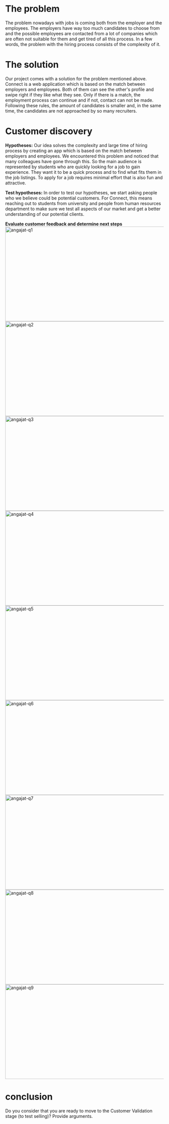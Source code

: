 # The problem

The problem nowadays with jobs is coming both from the employer and the employees. The employers have way too much candidates to choose from and the possible employees are contacted from a lot of companies which are often not suitable for them and get tired of all this process. In a few words, the problem with the hiring process consists of the complexity of it.

# The solution

Our project comes with a solution for the problem mentioned above.
Connect is a web application which is based on the match between employers and employees. Both of them can see the other's profile and swipe right if they like what they see. Only if there is a match, the employment process can continue and if not, contact can not be made. Following these rules, the amount of candidates is smaller and, in the same time, the candidates are not approached by so many recruiters.

# Customer discovery 

**Hypotheses:**
Our idea solves the complexity and large time of hiring process by creating an app which is based on the match between employers and employees.
We encountered this problem and noticed that many colleagues have gone through this. So the main audience is represented by students who are quickly looking for a job to gain experience. They want it to be a quick process and to find what fits them in the job listings. To apply for a job requires minimal effort that is also fun and attractive.

**Test hypotheses:**
In order to test our hypotheses, we start asking people who we believe could be potential customers. For Connect, this means reaching out to students from university and people from human resources department to make sure we test all aspects of our market and get a better understanding of our potential clients.

**Evaluate customer feedback and determine next steps**
<img src="/connect.github.io/images/angajat-q1.png" alt="angajat-q1" width="600" height="300">
<img src="/connect.github.io/images/angajat-q2.png" alt="angajat-q2" width="600" height="300">
<img src="/connect.github.io/images/angajat-q3.png" alt="angajat-q3" width="600" height="300">
<img src="/connect.github.io/images/angajat-q4.png" alt="angajat-q4" width="600" height="300">
<img src="/connect.github.io/images/angajat-q5.png" alt="angajat-q5" width="600" height="300">
<img src="/connect.github.io/images/angajat-q6.png" alt="angajat-q6" width="600" height="300">
<img src="/connect.github.io/images/angajat-q7.png" alt="angajat-q7" width="600" height="300">
<img src="/connect.github.io/images/angajat-q8.png" alt="angajat-q8" width="600" height="300">
<img src="/connect.github.io/images/angajat-q9.png" alt="angajat-q9" width="600" height="300">

 
 # conclusion
 Do you consider that you are ready to move to the Customer Validation stage (to test selling)? Provide arguments.
 
 
